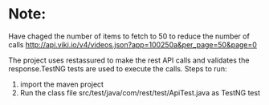 
# Note:
Have chaged the number of items to fetch to 50 to reduce the number of calls
http://api.viki.io/v4/videos.json?app=100250a&per_page=50&page=0

The project uses restassured to make the rest API calls and validates the response.TestNG tests are used to execute the calls.
Steps to run:
1) import the maven project 
2) Run the class file src/test/java/com/rest/test/ApiTest.java as TestNG test
